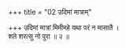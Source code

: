 +++
title = "02 उदिमां मात्राम्"

+++
उदिमां मात्रां मिमीमहे यथा परं न मासातै ।  
शते शरत्सु नो पुरा ॥ २ ॥
